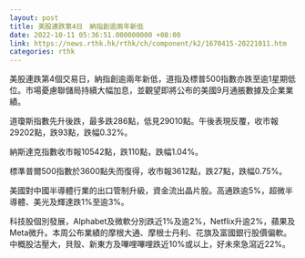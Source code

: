 ```yaml
---
layout: post
title: 美股連跌第4日　納指創逾兩年新低
date: 2022-10-11 05:36:51.000000000 +08:00
link: https://news.rthk.hk/rthk/ch/component/k2/1670415-20221011.htm
categories: rthk
---
```


美股連跌第4個交易日，納指創逾兩年新低，道指及標普500指數亦跌至逾1星期低位。市場憂慮聯儲局持續大幅加息，並觀望即將公布的美國9月通脹數據及企業業績。

道瓊斯指數先升後跌，最多跌286點，低見29010點。午後表現反覆，收市報29202點，跌93點，跌幅0.32%。

納斯達克指數收市報10542點，跌110點，跌幅1.04%。

標準普爾500指數於3600點失而復得，收市報3612點，跌27點，跌幅0.75%。

美國對中國半導體行業的出口管制升級，資金流出晶片股。高通跌逾5%，超微半導體、美光及輝達跌1%至逾3%。

科技股個別發展，Alphabet及微軟分別跌近1%及逾2%，Netflix升逾2%，蘋果及Meta微升。本周公布業績的摩根大通、摩根士丹利、花旗及富國銀行股價偏軟。中概股沽壓大，貝殼、新東方及嗶哩嗶哩跌近10%或以上，好未來急瀉近22%。
